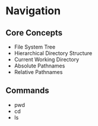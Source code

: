 # Navigation

## Core Concepts

- File System Tree
- Hierarchical Directory Structure
- Current Working Directory
- Absolute Pathnames
- Relative Pathnames

## Commands

- pwd
- cd
- ls